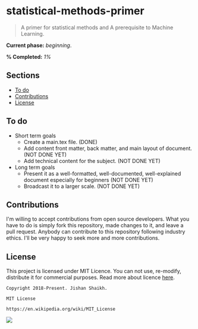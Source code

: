 # statistical-methods-primer
> A primer for statistical methods and A prerequisite to Machine Learning. 

**Current phase:** *beginning*.

**% Completed:** *1%*

## Sections
- [To do](https://github.com/Jishanshaikh4/statistical-methods-primer/blob/master/README.md#to-do)
- [Contributions](https://github.com/Jishanshaikh4/statistical-methods-primer/blob/master/README.md#contributions)
- [License](https://github.com/Jishanshaikh4/statistical-methods-primer/blob/master/README.md#license)

## To do
- Short term goals
  - Create a main.tex file. (DONE)
  - Add content front matter, back matter, and main layout of document. (NOT DONE YET)
  - Add technical content for the subject. (NOT DONE YET)
- Long term goals
  - Present it as a well-formatted, well-documented, well-explained document especially for beginners (NOT DONE YET)
  - Broadcast it to a larger scale. (NOT DONE YET)

## Contributions
I'm willing to accept contributions from open source developers. What you have to do is simply fork this repository, made changes to it, and leave a pull request. Anybody can contribute to this repository following industry ethics. I'll be very happy to seek more and more contributions.

## License
This project is licensed under MIT Licence. You can not use, re-modify, distribute it for commercial purposes. Read more about licence [here](https://en.wikipedia.org/wiki/MIT_License).

    Copyright 2018-Present. Jishan Shaikh.

    MIT License

    https://en.wikipedia.org/wiki/MIT_License

![](https://upload.wikimedia.org/wikipedia/commons/f/f8/License_icon-mit-88x31-2.svg)
